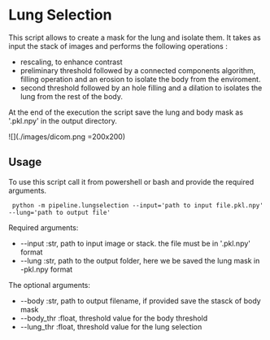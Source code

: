 # Lung Selection
This script allows to create a mask for the lung and isolate them.
It takes as input the stack of images and performs the following operations :

* rescaling, to enhance contrast
* preliminary threshold followed by a connected components algorithm, filling operation and an erosion to isolate the body from the enviroment.
* second threshold followed by an hole filling and a dilation to isolates the lung from the rest of the body.

At the end of the execution the script save the lung and body mask as '.pkl.npy' in the output directory.

![](./images/dicom.png =200x200)

## Usage

To use this script call it from powershell or bash and provide the required arguments.

```
 python -m pipeline.lungselection --input='path to input file.pkl.npy' --lung='path to output file'
```

Required arguments:

* --input :str, path to input image or stack. the file must be in '.pkl.npy' format
* --lung :str, path to the output folder, here we be saved the lung mask in -pkl.npy format

The optional arguments:
* --body :str, path to output filename, if provided save the stasck of body mask
* --body_thr :float, threshold value for the body threshold
* --lung_thr :float, threshold value for the lung selection
